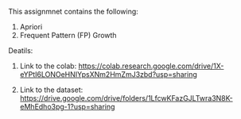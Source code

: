 This assignmnet contains the following:
1. Apriori
2. Frequent Pattern (FP) Growth


Deatils: 
1. Link to the colab:
https://colab.research.google.com/drive/1X-eYPtI6LONOeHNIYpsXNm2HmZmJ3zbd?usp=sharing

2. Link to the dataset: https://drive.google.com/drive/folders/1LfcwKFazGJLTwra3N8K-eMhEdho3pg-1?usp=sharing
      